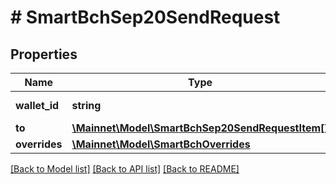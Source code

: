 # # SmartBchSep20SendRequest

## Properties

Name | Type | Description | Notes
------------ | ------------- | ------------- | -------------
**wallet_id** | **string** | serialized wallet | 
**to** | [**\Mainnet\Model\SmartBchSep20SendRequestItem[]**](SmartBchSep20SendRequestItem.md) |  | 
**overrides** | [**\Mainnet\Model\SmartBchOverrides**](SmartBchOverrides.md) |  | [optional] 

[[Back to Model list]](../../README.md#documentation-for-models) [[Back to API list]](../../README.md#documentation-for-api-endpoints) [[Back to README]](../../README.md)


